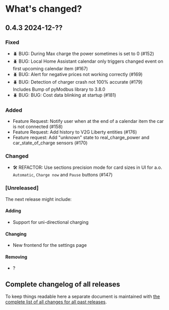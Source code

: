 # What's changed?

## 0.4.3 2024-12-??

### Fixed

- 🪲 BUG: During Max charge the power sometimes is set to 0 (#152)
- 🪲 BUG: Local Home Assistant calendar only triggers changed event on first upcoming calendar item (#167)
- 🪲 BUG: Alert for negative prices not working correctly (#169)
- 🪲 BUG: Detection of charger crash not 100% accurate (#179)<br/>
  Includes Bump of pyModbus library to 3.8.0
- 🪲 BUG: BUG: Cost data blinking at startup (#181)

### Added

- Feature Request: Notify user when at the end of a calendar item the car is not connected (#158)
- Feature Request: Add history to V2G Liberty entities (#176)
- Feature request: Add "unknown" state to real_charge_power and car_state_of_charge sensors (#170)

### Changed

- 🛠️ REFACTOR: Use sections precision mode for card sizes in UI for a.o. `Automatic`, `Charge now` and `Pause` buttons (#147)

### [Unreleased]

The next release might include:

#### Adding

- Support for uni-directional charging

#### Changing

- New frontend for the settings page

#### Removing

- ?

## Complete changelog of all releases

To keep things readable here a separate document is maintained
with [the complete list of all changes for all past releases](changelog_of_all_releases.md).

&nbsp;
